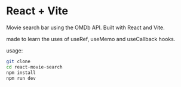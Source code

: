 # React + Vite

Movie search bar using the OMDb API. Built with React and Vite.

made to learn the uses of useRef, useMemo and useCallback hooks.

usage:

```bash
git clone
cd react-movie-search
npm install
npm run dev
```
